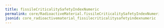 ```yaml
---
title: fissileCriticalitySafetyIndexNumeric
permalink: core/RadioactiveMaterial.fissileCriticalitySafetyIndexNumeric.html
jsonid: core_radioactivematerial_fissilecriticalitysafetyindexnumeric
---
```

